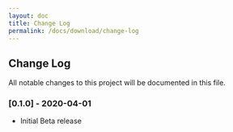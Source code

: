 ```yaml
---
layout: doc
title: Change Log
permalink: /docs/download/change-log
---
```


## Change Log

All notable changes to this project will be documented in this file.

### [0.1.0] - 2020-04-01
- Initial Beta release

